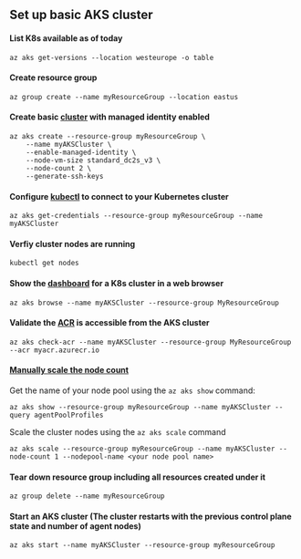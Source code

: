 ## Set up basic AKS cluster

#### List K8s available as of today
```
az aks get-versions --location westeurope -o table
```

#### Create resource group 
```
az group create --name myResourceGroup --location eastus
```

#### Create basic [cluster](https://learn.microsoft.com/en-us/cli/azure/aks?view=azure-cli-latest#az-aks-create) with managed identity enabled
```
az aks create --resource-group myResourceGroup \
    --name myAKSCluster \
    --enable-managed-identity \
    --node-vm-size standard_dc2s_v3 \
    --node-count 2 \
    --generate-ssh-keys
```
#### Configure [kubectl](https://learn.microsoft.com/en-us/azure/aks/learn/quick-kubernetes-deploy-cli) to connect to your Kubernetes cluster
```
az aks get-credentials --resource-group myResourceGroup --name myAKSCluster
```

#### Verfiy cluster nodes are running
```
kubectl get nodes
```

#### Show the [dashboard](https://learn.microsoft.com/en-us/cli/azure/aks?view=azure-cli-latest#az-aks-browse(aks-preview)) for a K8s cluster in a web browser
```
az aks browse --name myAKSCluster --resource-group MyResourceGroup
```

#### Validate the [ACR](https://learn.microsoft.com/en-us/cli/azure/aks?view=azure-cli-latest#az-aks-check-acr) is accessible from the AKS cluster

```
az aks check-acr --name myAKSCluster --resource-group MyResourceGroup --acr myacr.azurecr.io
```

#### [Manually scale the node count](https://learn.microsoft.com/en-us/azure/aks/scale-cluster?tabs=azure-cli)
Get the name of your node pool using the ```az aks show``` command:
```
az aks show --resource-group myResourceGroup --name myAKSCluster --query agentPoolProfiles
```

Scale the cluster nodes using the ```az aks scale``` command
```
az aks scale --resource-group myResourceGroup --name myAKSCluster --node-count 1 --nodepool-name <your node pool name>
```

#### Tear down resource group including all resources created under it
```
az group delete --name myResourceGroup
```

#### Start an AKS cluster (The cluster restarts with the previous control plane state and number of agent nodes)
```
az aks start --name myAKSCluster --resource-group myResourceGroup
```
